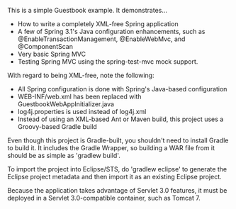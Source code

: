 This is a simple Guestbook example. It demonstrates...

 - How to write a completely XML-free Spring application
 - A few of Spring 3.1's Java configuration enhancements, such as
   @EnableTransactionManagement, @EnableWebMvc, and @ComponentScan
 - Very basic Spring MVC
 - Testing Spring MVC using the spring-test-mvc mock support.

With regard to being XML-free, note the following:

 - All Spring configuration is done with Spring's Java-based configuration
 - WEB-INF/web.xml has been replaced with GuestbookWebAppInitializer.java
 - log4j.properties is used instead of log4j.xml
 - Instead of using an XML-based Ant or Maven build, this project uses
   a Groovy-based Gradle build

Even though this project is Gradle-built, you shouldn't need to install
Gradle to build it. It includes the Gradle Wrapper, so building a WAR
file from it should be as simple as 'gradlew build'. 

To import the project into Eclipse/STS, do 'gradlew eclipse' to generate the
Eclipse project metadata and then import it as an existing Eclipse project.

Because the application takes advantage of Servlet 3.0 features, it must
be deployed in a Servlet 3.0-compatible container, such as Tomcat 7.
